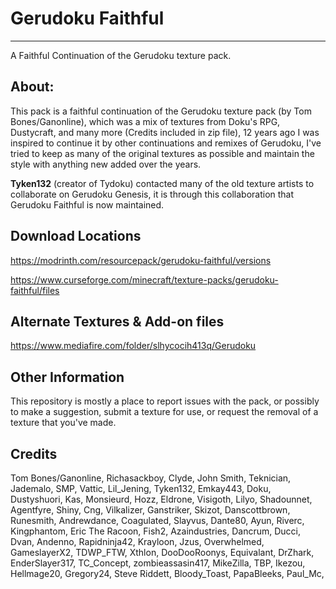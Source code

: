 # Gerudoku Faithful
------------
A Faithful Continuation of the Gerudoku texture pack.


**About**:
------------
This pack is a faithful continuation of the Gerudoku texture pack (by Tom Bones/Ganonline),
which was a mix of textures from Doku's RPG, Dustycraft, and many more (Credits included in zip file),
12 years ago I was inspired to continue it by other continuations and remixes of Gerudoku,
I've tried to keep as many of the original textures as possible and maintain the style with anything new added over the years.

**Tyken132** (creator of Tydoku) contacted many of the old texture artists to collaborate on Gerudoku Genesis,
it is through this collaboration that Gerudoku Faithful is now maintained.


Download Locations
------------------------------

https://modrinth.com/resourcepack/gerudoku-faithful/versions

https://www.curseforge.com/minecraft/texture-packs/gerudoku-faithful/files

Alternate Textures & Add-on files
------------------------------
https://www.mediafire.com/folder/slhycocih413q/Gerudoku

**Other Information**
------------------------------
This repository is mostly a place to report issues with the pack,
or possibly to make a suggestion, submit a texture for use, or request the removal of a texture that you've made.


Credits
------------------------------

Tom Bones/Ganonline, Richasackboy, Clyde, John Smith, Teknician, Jademalo, SMP, Vattic,
Lil_Jening, Tyken132, Emkay443, Doku, Dustyshuori, Kas, Monsieurd, Hozz, Eldrone, Visigoth, Lilyo,
Shadounnet, Agentfyre, Shiny, Cng, Vilkalizer, Ganstriker, Skizot, Danscottbrown, Runesmith,
Andrewdance, Coagulated, Slayvus, Dante80, Ayun, Riverc, Kingphantom, Eric The Racoon, Fish2,
Azaindustries, Dancrum, Ducci, Dvan, Andenno, Rapidninja42, Krayloon, Jzus, Overwhelmed,
GameslayerX2, TDWP_FTW, Xthlon, DooDooRoonys, Equivalant, DrZhark, EnderSlayer317, TC_Concept,
zombieassasin417, MikeZilla, TBP, Ikezou, Hellmage20, Gregory24, Steve Riddett,
Bloody_Toast, PapaBleeks, Paul_Mc,
